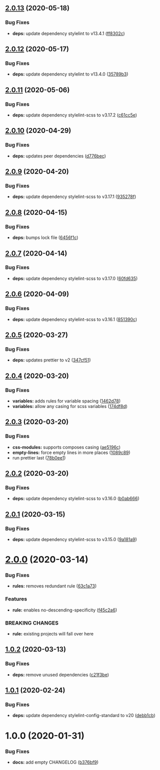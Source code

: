 ## [2.0.13](https://github.com/newhighsco/stylelint-config/compare/v2.0.12...v2.0.13) (2020-05-18)


### Bug Fixes

* **deps:** update dependency stylelint to v13.4.1 ([ff8302c](https://github.com/newhighsco/stylelint-config/commit/ff8302c2bead3a113f95d50b4d645b4ff3a89bd0))

## [2.0.12](https://github.com/newhighsco/stylelint-config/compare/v2.0.11...v2.0.12) (2020-05-17)


### Bug Fixes

* **deps:** update dependency stylelint to v13.4.0 ([35789b3](https://github.com/newhighsco/stylelint-config/commit/35789b337df69bdc30a06f17a2907d9df95d44c4))

## [2.0.11](https://github.com/newhighsco/stylelint-config/compare/v2.0.10...v2.0.11) (2020-05-06)


### Bug Fixes

* **deps:** update dependency stylelint-scss to v3.17.2 ([c61cc5e](https://github.com/newhighsco/stylelint-config/commit/c61cc5ec8d8d5218bb2d861df43a9a14ad0b5bb5))

## [2.0.10](https://github.com/newhighsco/stylelint-config/compare/v2.0.9...v2.0.10) (2020-04-29)


### Bug Fixes

* **deps:** updates peer dependencies ([d776bec](https://github.com/newhighsco/stylelint-config/commit/d776bec9d01cdd17daee2c86d2d515cba95e30de))

## [2.0.9](https://github.com/newhighsco/stylelint-config/compare/v2.0.8...v2.0.9) (2020-04-20)


### Bug Fixes

* **deps:** update dependency stylelint-scss to v3.17.1 ([935278f](https://github.com/newhighsco/stylelint-config/commit/935278f54a00d540b09a2288ac17ef9010a400c8))

## [2.0.8](https://github.com/newhighsco/stylelint-config/compare/v2.0.7...v2.0.8) (2020-04-15)


### Bug Fixes

* **deps:** bumps lock file ([6456f1c](https://github.com/newhighsco/stylelint-config/commit/6456f1c5e30cee3c5f92c69b143f2d1c27ee503f))

## [2.0.7](https://github.com/newhighsco/stylelint-config/compare/v2.0.6...v2.0.7) (2020-04-14)


### Bug Fixes

* **deps:** update dependency stylelint-scss to v3.17.0 ([60fd635](https://github.com/newhighsco/stylelint-config/commit/60fd635a8fcf5cf9e701cb26334ff658ad8a785c))

## [2.0.6](https://github.com/newhighsco/stylelint-config/compare/v2.0.5...v2.0.6) (2020-04-09)


### Bug Fixes

* **deps:** update dependency stylelint-scss to v3.16.1 ([851390c](https://github.com/newhighsco/stylelint-config/commit/851390cc4dc95491bd8d51b34a8120a729455fe6))

## [2.0.5](https://github.com/newhighsco/stylelint-config/compare/v2.0.4...v2.0.5) (2020-03-27)


### Bug Fixes

* **deps:** updates prettier to v2 ([347cf51](https://github.com/newhighsco/stylelint-config/commit/347cf517965b96efd9fd8b9c80dd9c58721f5ce8))

## [2.0.4](https://github.com/newhighsco/stylelint-config/compare/v2.0.3...v2.0.4) (2020-03-20)


### Bug Fixes

* **variables:** adds rules for variable spacing ([1462d78](https://github.com/newhighsco/stylelint-config/commit/1462d788d78dcacda1ec6a82a4041e0e15a55f83))
* **variables:** allow any casing for scss variables ([174df8d](https://github.com/newhighsco/stylelint-config/commit/174df8d14c3dc908e9bb9b4fc74edecbfa425052))

## [2.0.3](https://github.com/newhighsco/stylelint-config/compare/v2.0.2...v2.0.3) (2020-03-20)


### Bug Fixes

* **css-modules:** supports composes casing ([ae5196c](https://github.com/newhighsco/stylelint-config/commit/ae5196c31a9ac0139d6cf16bd49c6a86464d8b58))
* **empty-lines:** force empty lines in more places ([1089c89](https://github.com/newhighsco/stylelint-config/commit/1089c89ce48ad7e7b9193c09d92be6af26772fc5))
* run prettier last ([78b0ee1](https://github.com/newhighsco/stylelint-config/commit/78b0ee12260be777861158df6cc5707345b435a0))

## [2.0.2](https://github.com/newhighsco/stylelint-config/compare/v2.0.1...v2.0.2) (2020-03-20)


### Bug Fixes

* **deps:** update dependency stylelint-scss to v3.16.0 ([b0ab666](https://github.com/newhighsco/stylelint-config/commit/b0ab6665659636f6120e3c8dfbc53adc257ed12f))

## [2.0.1](https://github.com/newhighsco/stylelint-config/compare/v2.0.0...v2.0.1) (2020-03-15)


### Bug Fixes

* **deps:** update dependency stylelint-scss to v3.15.0 ([9a181a9](https://github.com/newhighsco/stylelint-config/commit/9a181a9f99d9d62691977b74903ed66c0db3941e))

# [2.0.0](https://github.com/newhighsco/stylelint-config/compare/v1.0.2...v2.0.0) (2020-03-14)


### Bug Fixes

* **rules:** removes redundant rule ([63c1a73](https://github.com/newhighsco/stylelint-config/commit/63c1a73d1a02d4fe1bfffe4b2469616fb58f9913))


### Features

* **rule:** enables no-descending-specificity ([f45c2a6](https://github.com/newhighsco/stylelint-config/commit/f45c2a6f94f2d9dfa480f43318761b4f257a7e51))


### BREAKING CHANGES

* **rule:** existing projects will fall over here

## [1.0.2](https://github.com/newhighsco/stylelint-config/compare/v1.0.1...v1.0.2) (2020-03-13)


### Bug Fixes

* **deps:** remove unused dependencies ([c21f3be](https://github.com/newhighsco/stylelint-config/commit/c21f3bed2e14a553925c490f0f8d46f0e1411431))

## [1.0.1](https://github.com/newhighsco/stylelint-config/compare/v1.0.0...v1.0.1) (2020-02-24)


### Bug Fixes

* **deps:** update dependency stylelint-config-standard to v20 ([debb1cb](https://github.com/newhighsco/stylelint-config/commit/debb1cb7d1879d2eeeb9304ae0886f79078a1af3))

# 1.0.0 (2020-01-31)


### Bug Fixes

* **docs:** add empty CHANGELOG ([b376bf9](https://github.com/newhighsco/stylelint-config/commit/b376bf9aff8b9682dcb34b67f73478acb9d32e5e))
